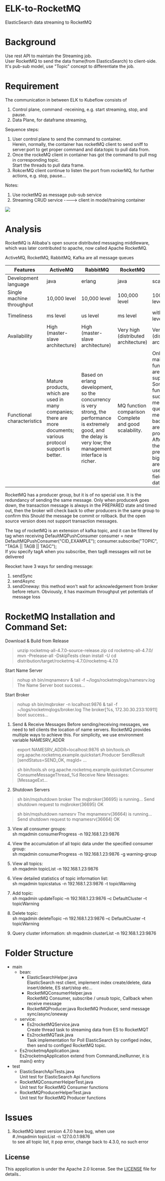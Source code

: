 # ELK-to-RocketMQ
ElasticSearch data streaming to RocketMQ

# Background
Use rest API to maintain the Streaming job.  
User RocketMQ to send the data frame(from ElasticsSearch) to client-side.  
It's pub-sub model, use "Topic" concept to differentiate the job.  

# Requirement
The communication in between ELK to Kubeflow consists of  
1. Control plane, command -receining, e.g. start streaming, stop, and pause.
2. Data Plane, for dataframe streaming,

Sequence steps:
1. User control plane to send the command to container.  
    Herein, normally, the container has rocketMQ client to send sniff to server:port to get proper command and data:topic to pull data from.
2. Once the rockeMQ client in container has got the command to pull msg in corresponding topic.  
   Start the threads to pull data frame.
3. RokcerMQ client continue to listen the port from rockerMQ, for further actions, e.g. stop, pause...

Notes:
1. Use rocketMQ as message pub-sub service
2. Streaming CRUD service ----> client in model/training container

![](./docs/images/rocketMQ.png)

# Analysis
RocketMQ is Alibaba's open source distributed messaging middleware, which was later contributed to apache, now called Apache RocketMQ.

ActiveMQ, RocketMQ, RabbitMQ, Kafka are all message queues  

Features | ActiveMQ | RabbitMQ | RocketMQ | kafka
---- | ---- | ---- |---- | ----
Development language | java | erlang | java | scala
Single machine throughput | 10,000 level | 10,000 level | 100,000 level | 100,000 level
Timeliness | ms level | us level | ms level | within ms level
Availability | High (master-slave architecture) | High (master-slave architecture) | Very high (distributed architecture) | Very high (distributed architecture)
Functional characteristics | Mature products, which are used in many companies; there are more documents; various protocol support is better. | Based on erlang development, so the concurrency is very strong, the performance is extremely good, and the delay is very low; the management interface is richer. | MQ function comparison Complete and good scalability. | Only the main MQ functions are supported. Some functions such as message query and message backtracking are not provided. After all, they are prepared for big data and are widely used in the field of big data.

RocketMQ has a producer group, but it is of no special use. It is the redundancy of sending the same message. Only when producerA goes down, the transaction message is always in the PREPARED state and timed out, then the broker will check back to other producers in the same group to confirm this Should the message be commit or rollback. But the open source version does not support transaction messages.  

The tag of rocketMQ is an extension of kafka topic, and it can be filtered by tag when receiving
DefaultMQPushConsumer consumer = new DefaultMQPushConsumer("CID_EXAMPLE");
consumer.subscribe("TOPIC", "TAGA || TAGB || TAGC");  
If you specify tagA when you subscribe, then tagB messages will not be delivered  

Reocket have 3 ways for sending message:
1) sendSync
2) sendAsync
3) sendOneway: this method won't wait for acknowledgement from broker before return. Obviously, it has maximum throughput yet potentials of message loss

# RocketMQ Installation and Command Set:

Download & Build from Release
  > unzip rocketmq-all-4.7.0-source-release.zip
  > cd rocketmq-all-4.7.0/
  > mvn -Prelease-all -DskipTests clean install -U
  > cd distribution/target/rocketmq-4.7.0/rocketmq-4.7.0

Start Name Server
  > nohup sh bin/mqnamesrv &
  > tail -f ~/logs/rocketmqlogs/namesrv.log
  The Name Server boot success...

Start Broker
  > nohup sh bin/mqbroker -n localhost:9876 &
  > tail -f ~/logs/rocketmqlogs/broker.log 
  The broker[%s, 172.30.30.233:10911] boot success...

1. Send & Receive Messages
Before sending/receiving messages, we need to tell clients the location of name servers. RocketMQ provides multiple ways to achieve this. For simplicity, we use environment variable NAMESRV_ADDR

 > export NAMESRV_ADDR=localhost:9876
 > sh bin/tools.sh org.apache.rocketmq.example.quickstart.Producer
 SendResult [sendStatus=SEND_OK, msgId= ...

 > sh bin/tools.sh org.apache.rocketmq.example.quickstart.Consumer
 ConsumeMessageThread_%d Receive New Messages: [MessageExt...

2. Shutdown Servers
> sh bin/mqshutdown broker
The mqbroker(36695) is running...
Send shutdown request to mqbroker(36695) OK

> sh bin/mqshutdown namesrv
The mqnamesrv(36664) is running...
Send shutdown request to mqnamesrv(36664) OK

3. View all consumer groups:  
   sh mqadmin consumerProgress -n 192.168.1.23:9876
4. View the accumulation of all topic data under the specified consumer group:  
    sh mqadmin consumerProgress -n 192.168.1.23:9876 -g warning-group
5. View all topics:  
     sh mqadmin topicList -n 192.168.1.23:9876
6. View detailed statistics of topic information list:  
   sh mqadmin topicstatus -n 192.168.1.23:9876 -t topicWarning
7.  Add topic:  
   sh mqadmin updateTopic –n 192.168.1.23:9876 –c DefaultCluster –t topicWarning
8. Delete topic:  
  sh mqadmin deleteTopic –n 192.168.1.23:9876 –c DefaultCluster –t topicWarning
 
9. Query cluster information:
sh mqadmin  clusterList -n 192.168.1.23:9876

# Folder Structure
+ main
    + bean: 
        - ElasticSearchHelper.java   
        ElasticSearch rest client, implement index create/delete, data insert/delete, ES start/stop etc...
        - RocketMQConsumerHelper.java  
        RocketMQ Consumer, subscribe / unsub topic, Callback when receive message
        - RocketMQProducer.java
        RocketMQ Producer, send message sync/async/oneway
    + service:
        - Es2rocketMQService.java  
        Create thread task to streaming data from ES to RocketMQT
        - Es2rocketMQTask.java  
        Task implementation for Poll ElasticSearch by configed index, then send to configed RocketMQ topic.
    + Es2rocketmqApplication.java:  
    Es2rocketmqApplication extend from CommandLineRunner, it is main() entry
+ test
    - ElasticSearchApiTests.java  
    Unit test for ElasticSearch Api functions
    - RocketMQConsumerHelperTest.java  
    Unit test for RocketMQ Consumer functions
    - RocketMQProducerHelperTest.java  
    Unit test for RocketMQ Producer functions

# Issues
1. RocketMQ latest version 4.7.0 have bug, when use   
#./mqadmin topicList -n 127.0.0.1:9876  
to see all topic list, it pop error, change back to 4.3.0, no such error

## License

This appplication is under the Apache 2.0 license. See the [LICENSE](LICENSE) file for details..